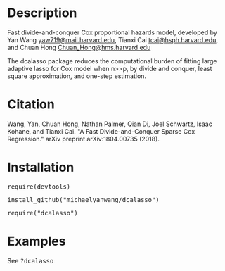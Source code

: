 # Description

  Fast divide-and-conquer Cox proportional hazards model, developed by Yan Wang <yaw719@mail.harvard.edu>, Tianxi Cai <tcai@hsph.harvard.edu>, and Chuan Hong <Chuan_Hong@hms.harvard.edu>

  The dcalasso package reduces the computational burden of fitting large adaptive lasso for Cox model when n>>p, by divide and conquer, least square approximation, and one-step estimation.

# Citation

  Wang, Yan, Chuan Hong, Nathan Palmer, Qian Di, Joel Schwartz, Isaac Kohane, and Tianxi Cai. "A Fast Divide-and-Conquer Sparse Cox Regression." arXiv preprint arXiv:1804.00735 (2018).

# Installation

  <tt>require(devtools)</tt>
  
  <tt>install_github("michaelyanwang/dcalasso")</tt>
  
  <tt>require("dcalasso")</tt>

# Examples
See <tt>?dcalasso</tt>
